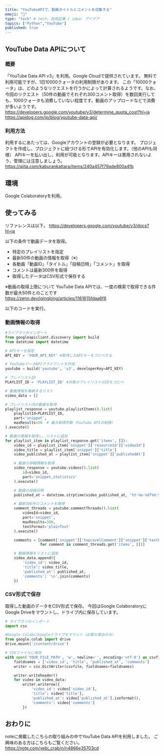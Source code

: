 ```yaml
---
title: "YouTubeAPIで、動画タイトルとコメントを収集する"
emoji: "💬"
type: "tech" # tech: 技術記事 / idea: アイデア
topics: ["Python","YouTube"]
published: true
---
```


## YouTube Data APIについて
### 概要
「YouTube Data API v3」を利用。Google Cloudで提供されています。
無料で利用可能ですが、1日10000クォータの利用制限があります。
この「10000クォータ」は、どのようなリクエストを行うかによって計算されるようです。なお、今回のリクエスト（50件の動画でそれぞれ300コメント取得）を数回実行しても、1000クォータも消費していない程度です。動画のアップロードなどで消費が多いようです。
https://developers.google.com/youtube/v3/determine_quota_cost?hl=ja
https://apidog.com/jp/blog/youtube-data-api/

### 利用方法
利用するにあたっては、Googleアカウントの登録が必要となります。
プロジェクトを作成し、プロジェクトに紐づける形でAPIを有効化します。（他のAPIも同様）
APIキーを払い出し、利用が可能となります。APIキーは悪用されないよう、管理には注意しましょう。
https://qiita.com/kaburankattara/items/240a457f79ade800a4fb

## 環境
Google Colaboratoryを利用。

## 使ってみる
リファレンスは以下。
https://developers.google.com/youtube/v3/docs?hl=ja

以下の条件で動画データを取得。
- 特定のプレイリストを指定
- 最新50件の動画の情報を取得（※）
- 各動画「動画ID」「タイトル」「投稿日時」「コメント」を取得
- コメントは最新300件を取得
- 取得したデータはCSV形式で保存する

※動画の取得上限について
YouTube Data APIでは、一度の検索で取得できる件数が最大50件とのことです
https://zenn.dev/jqinglong/articles/1161615fdaa6f6

以下のコードを実行。

### 動画情報の取得
```py
#ライブラリのインポート
from googleapiclient.discovery import build
from datetime import datetime

# APIキーを設定
API_KEY = 'YOUR_API_KEY' #取得したAPIキーをコピペする

# YouTubeデータAPIクライアントを作成
youtube = build('youtube', 'v3', developerKey=API_KEY)

# プレイリストID
PLAYLIST_ID = 'PLAYLIST_ID' #対象のプレイリストのIDをコピペ

# 動画情報を格納するリスト
video_data = []

# プレイリスト内の動画を取得
playlist_response = youtube.playlistItems().list(
    playlistId=PLAYLIST_ID,
    part='snippet',
    maxResults=50  # 最大取得件数（YouTube APIの制限）
).execute()

# 動画の情報を取得し、リストに追加
for playlist_item in playlist_response.get('items', []):
    video_id = playlist_item['snippet']['resourceId']['videoId']
    video_title = playlist_item['snippet']['title']
    video_published_at = playlist_item['snippet']['publishedAt']

    # 動画の詳細情報を取得
    video_response = youtube.videos().list(
        id=video_id,
        part='snippet,statistics'
    ).execute()

    # 動画の投稿日時
    published_at = datetime.strptime(video_published_at, '%Y-%m-%dT%H:%M:%SZ')

    # 最新300件のコメントを取得
    comment_threads = youtube.commentThreads().list(
        videoId=video_id,
        part='snippet',
        maxResults=300,
        textFormat='plainText'
    ).execute()

    comments = [comment['snippet']['topLevelComment']['snippet']['textDisplay']
                for comment in comment_threads.get('items', [])]

    # 動画情報をリストに追加
    video_data.append({
        'video_id': video_id,
        'title': video_title,
        'published_at': published_at,
        'comments': '\n'.join(comments)
    })
```

### CSV形式で保存
取得した動画のデータをCSV形式で保存。
今回はGoogle ColaboratoryにGoogle Driveをマウントし、ドライブ内に保存しています。
```py
# ライブラリのインポート
import csv

#Google ColabにGoogleドライブをマウント（必要な場合のみ）
from google.colab import drive
drive.mount('/content/drive')

# CSVファイルに保存
with open('YOUR_FILE_PATH', 'w', newline='', encoding='utf-8') as csvfile: #ファイルパスをコピペ
    fieldnames = ['video_id', 'title', 'published_at', 'comments']
    writer = csv.DictWriter(csvfile, fieldnames=fieldnames)

    writer.writeheader()
    for video in video_data:
        writer.writerow({
            'video_id': video['video_id'],
            'title': video['title'],
            'published_at': video['published_at'].isoformat(),
            'comments': video['comments']
        })
```

## おわりに
noteに掲載したこちらの取り組みの中でYouTube Data APIを利用しました。
ご興味のある方はこちらもご覧ください。
https://note.com/yebi_crab/n/n4866e35703cd
